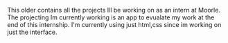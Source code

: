 This older contains all the projects Ill be working on as an intern at Moorle.
The projecting Im currently working is an app to evualate my work at the end of this internship.
I'm currently using just  html,css since im working on just the interface.
